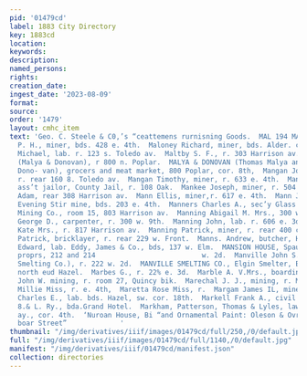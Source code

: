 ```yaml
---
pid: '01479cd'
label: 1883 City Directory
key: 1883cd
location: 
keywords: 
description: 
named_persons: 
rights: 
creation_date: 
ingest_date: '2023-08-09'
format: 
source: 
order: '1479'
layout: cmhc_item
text: 'Geo. C. Steele & C0,’s “ceattemens rurnisning Goods.  MAL 194 MAR  Maloney
  P. H., miner, bds. 428 e. 4th.  Maloney Richard, miner, bds. Alder. cor. Front.  Malotte
  Michael, lab. r. 123 s. Toledo av.  Maltby S. F., r. 303 Harrison av.  Malya Thomas
  (Malya & Donovan), r 800 n. Poplar.  MALYA & DONOVAN (Thomas Malya and Richard W.
  Dono- van), grocers and meat market, 800 Poplar, cor. 8th,  Mangan John, miucr,
  r. rear 160 8. Toledo av.  Mangan Timothy, miner, r. 633 e. 4th.  Mangold Otto,
  ass’t jailor, County Jail, r. 108 Oak.  Mankee Joseph, miner, r. 504 e. 7th.  Mann
  Adam, rear 308 Harrison av.  Mann Ellis, miner,r. 617 e. 4th.  Mann Joseph, euginecr,
  Evening Stir mine, bds. 203 e. 4th.  Manners Charles A., sec’y Glass t’endery Cons.
  Mining Co., room 15, 803 Harrison av.  Manning Abigail M. Mrs., 300 w. 9th.  Manning
  George D., carpenter, r. 300 w. 9th.  Manning John, lab. r. 606 e. 3d.  Manning
  Kate Mrs., r. 817 Harrison av.  Manning Patrick, miner, r. rear 400 ¢, 3d.  Mannix
  Patrick, bricklayer, r. rear 229 w. Front.  Manns. Andrew, butcher, Herzog & Co.  Mansfield
  Edward, lab. Eddy, James & Co., bds, 137 w. Elm.  MANSION HOUSE, Spaulding & Woodruff,
  proprs, 212 and 214                          w. 2d.  Manville John S. D, (Manville
  Smelting Co.), r. 222 w. 2d.  MANVILLE SMELTING CO., Elgin Smelter, Big Evans Guich,
  north eud Hazel.  Marbes G., r. 22% e. 3d.  Marble A. V.Mrs., boarding, 182 e, 7th.  Marden
  John W. mining, r. room 27, Quincy bik.  Marechal J. J., mining, r. Mansion House.  Maretta
  Millie Miss, r. e. 4th,  Maretta Rose Miss, r.  Margam James IL, miner, r.  Marion
  Charles E., lab. bds. Hazel, sw. cor. 18th.  Markell Frank A., civil eng’r, F. Mt.
  8.& L. Ry., bda.Grand Hotel.  Markham, Patterson, Thomas & Lyles, lawyers, 321 Harrison
  ay., cor. 4th.  ‘Nuroan House, Bi “and Ornamental Paint: Oleson & Ovren, 7 S75 Feet
  boar Street”             '
thumbnail: "/img/derivatives/iiif/images/01479cd/full/250,/0/default.jpg"
full: "/img/derivatives/iiif/images/01479cd/full/1140,/0/default.jpg"
manifest: "/img/derivatives/iiif/01479cd/manifest.json"
collection: directories
---
```

